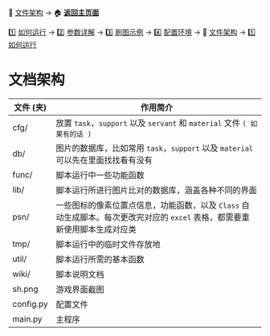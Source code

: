 :orange_book: [文件架构](https://github.com/airbirdx/fgo-auto-run/blob/master/wiki/architecture.md) → 🏠 **[返回主页面](https://github.com/airbirdx/fgo-auto-run)**

1️⃣ [如何运行](https://github.com/airbirdx/fgo-auto-run/blob/master/wiki/howtorun.md) → 2️⃣ [参数详解](https://github.com/airbirdx/fgo-auto-run/blob/master/wiki/parameter.md) → 3️⃣ [刷图示例](https://github.com/airbirdx/fgo-auto-run/blob/master/wiki/example.md) → 4️⃣ [配置环境](https://github.com/airbirdx/fgo-auto-run/blob/master/wiki/environment.md) → :orange_book: [文件架构](https://github.com/airbirdx/fgo-auto-run/blob/master/wiki/architecture.md) → 1️⃣ [如何运行](https://github.com/airbirdx/fgo-auto-run/blob/master/wiki/howtorun.md)

# 文档架构

| 文件 (夹)  | 作用简介                                                     |
| --------- | ------------------------------------------------------------ |
| cfg/      | 放置 `task`，`support` 以及 `servant` 和 `material` 文件 `( 如果有的话 )`         |
| db/       | 图片的数据库，比如常用 `task`，`support` 以及 `material` 可以先在里面找找看有没有            |
| func/     | 脚本运行中一些功能函数                              |
| lib/      | 脚本运行所进行图片比对的数据库，涵盖各种不同的界面           |
| psn/      | 一些图标的像素位置点信息，功能函数，以及 `Class` 自动生成脚本。每次更改完对应的 `excel` 表格，都需要重新使用脚本生成对应类 |
| tmp/      | 脚本运行中的临时文件存放地                                   |
| util/     | 脚本运行所需的基本函数                                 |
| wiki/ | 脚本说明文档 |
| sh.png    | 游戏界面截图                                                 |
| config.py | 配置文件                                                     |
| main.py   | 主程序                                                     |
